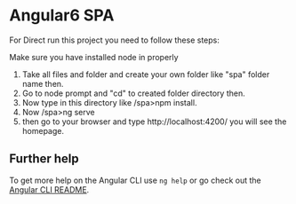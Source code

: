 # Angular6 SPA

For Direct run this project you need to follow these steps:

Make sure you have installed node in properly

1. Take all files and folder and create your own folder like "spa" folder name then. 
2. Go to node prompt and "cd" to created folder directory then.
3. Now type in this directory like /spa>npm install.
4. Now /spa>ng serve
5. then go to your browser and type http://localhost:4200/ you will see the homepage.

## Further help

To get more help on the Angular CLI use `ng help` or go check out the [Angular CLI README](https://github.com/angular/angular-cli/blob/master/README.md).
